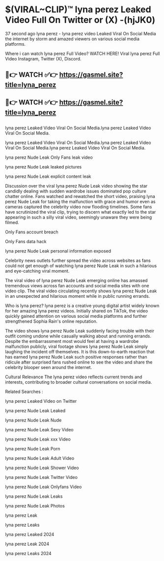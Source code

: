 # $(VIRAL~CLIP)™ lyna perez Leaked Video Full On Twitter or (X) -(hjJK0)
37 second ago lyna perez - lyna perez video Leaked Viral On Social Media the internet by storm and amazed viewers on various social media platforms.

Where i can watch lyna perez Full Video? WATCH HERE! Viral lyna perez Full Video Instagram, Twitter (X), Discord.

## 🔴👉 WATCH ✅👉 https://gasmel.site?title=lyna_perez
## 🔴👉 WATCH ✅👉 https://gasmel.site?title=lyna_perez
##
lyna perez Leaked Video Viral On Social Media.lyna perez Leaked Video Viral On Social Media.

lyna perez Leaked Video Viral On Social Media.lyna perez Leaked Video Viral On Social Media.lyna perez Leaked Video Viral On Social Media.

lyna perez Nude Leak Only Fans leak video

lyna perez Nude Leak leaked pictures

lyna perez Nude Leak explicit content leak

Discussion over the viral lyna perez Nude Leak video showing the star candidly dealing with sudden wardrobe issues dominated pop culture chatter online. Fans watched and rewatched the short video, praising lyna perez Nude Leak for taking the malfunction with grace and humor even as cameras captured the celebrity video now flooding timelines. Some fans have scrutinized the viral clip, trying to discern what exactly led to the star appearing in such a silly viral video, seemingly unaware they were being filmed.


Only Fans account breach

Only Fans data hack

lyna perez Nude Leak personal information exposed

Celebrity news outlets further spread the video across websites as fans could not get enough of watching lyna perez Nude Leak in such a hilarious and eye-catching viral moment.


The viral video of lyna perez Nude Leak emerging online has amassed tremendous views across fan accounts and social media sites with one video clip. The viral video circulating recently shows lyna perez Nude Leak in an unexpected and hilarious moment while in public running errands.


Who is lyna perez? lyna perez is a creative young digital artist widely known for her amazing lyna perez videos. Initially shared on TikTok, the video quickly gained attention on various social media platforms and further strengthened Sophia Rain's online reputation.

The video shows lyna perez Nude Leak suddenly facing trouble with their outfit coming undone while casually walking about and running errands. Despite the embarrassment most would feel at having a wardrobe malfunction publicly, viral footage shows lyna perez Nude Leak simply laughing the incident off themselves. It is this down-to-earth reaction that has earned lyna perez Nude Leak such positive responses rather than ridicule after surprised fans rushed online to see the video and share the celebrity blooper seen around the internet.

Cultural Relevance The lyna perez video reflects current trends and interests, contributing to broader cultural conversations on social media.

Related Searches :

lyna perez Leaked Video on Twitter

lyna perez Nude Leak Leaked

lyna perez Nude Leak Nude

lyna perez Nude Leak Sexy Video

lyna perez Nude Leak xxx Video

lyna perez Nude Leak Porn

lyna perez Nude Leak Adult Video

lyna perez Nude Leak Shower Video

lyna perez Nude Leak Twitter Video

lyna perez Nude Leak Onlyfans Video

lyna perez Nude Leak Leaks

lyna perez Nude Leak Photos

lyna perez Leak

lyna perez Leaks

lyna perez Leaked 2024

lyna perez Leak 2024

lyna perez Leaks 2024
